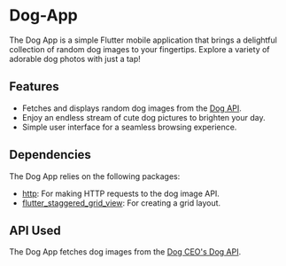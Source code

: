 # Dog-App
The Dog App is a simple Flutter mobile application that brings a delightful collection of random dog images to your fingertips. Explore a variety of adorable dog photos with just a tap!

## Features

- Fetches and displays random dog images from the [Dog API](https://dog.ceo/dog-api/).
- Enjoy an endless stream of cute dog pictures to brighten your day.
- Simple user interface for a seamless browsing experience.


## Dependencies

The Dog App relies on the following packages:

- [http](https://pub.dev/packages/http): For making HTTP requests to the dog image API.
- [flutter_staggered_grid_view](https://pub.dev/packages/flutter_staggered_grid_view): For creating a grid layout.

## API Used

The Dog App fetches dog images from the [Dog CEO's Dog API](https://dog.ceo/dog-api/).
